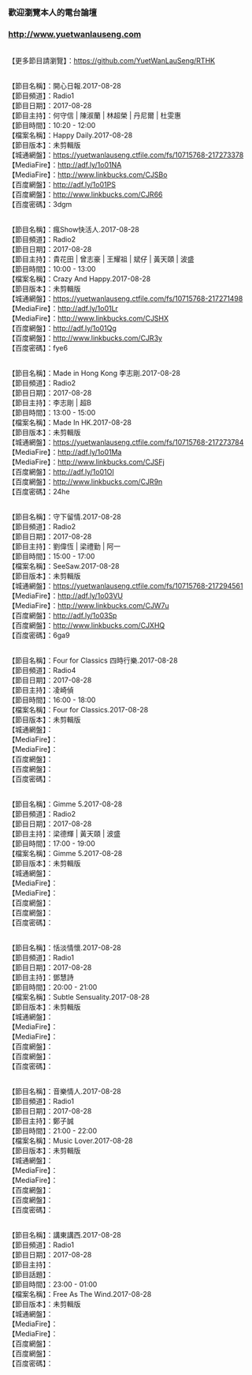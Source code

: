 ### 歡迎瀏覽本人的電台論壇
### http://www.yuetwanlauseng.com

<br>【更多節目請瀏覽】：https://github.com/YuetWanLauSeng/RTHK

<br>【節目名稱】：開心日報.2017-08-28
<br>【節目頻道】：Radio1
<br>【節目日期】：2017-08-28
<br>【節目主持】：何守信 | 陳淑蘭 | 林超榮 | 丹尼爾 | 杜雯惠
<br>【節目時間】：10:20 - 12:00
<br>【檔案名稱】：Happy Daily.2017-08-28
<br>【節目版本】：未剪輯版
<br>【城通網盤】：https://yuetwanlauseng.ctfile.com/fs/10715768-217273378
<br>【MediaFire】：http://adf.ly/1o01NA
<br>【MediaFire】：http://www.linkbucks.com/CJSBo
<br>【百度網盤】：http://adf.ly/1o01PS
<br>【百度網盤】：http://www.linkbucks.com/CJR66
<br>【百度密碼】：3dgm

<br>【節目名稱】：瘋Show快活人.2017-08-28
<br>【節目頻道】：Radio2
<br>【節目日期】：2017-08-28
<br>【節目主持】：貴花田 | 曾志豪 | 王耀祖 | 斌仔 | 黃天頤 | 波盛
<br>【節目時間】：10:00 - 13:00
<br>【檔案名稱】：Crazy And Happy.2017-08-28
<br>【節目版本】：未剪輯版
<br>【城通網盤】：https://yuetwanlauseng.ctfile.com/fs/10715768-217271498
<br>【MediaFire】：http://adf.ly/1o01Lr
<br>【MediaFire】：http://www.linkbucks.com/CJSHX
<br>【百度網盤】：http://adf.ly/1o01Qg
<br>【百度網盤】：http://www.linkbucks.com/CJR3y
<br>【百度密碼】：fye6

<br>【節目名稱】：Made in Hong Kong 李志剛.2017-08-28
<br>【節目頻道】：Radio2
<br>【節目日期】：2017-08-28
<br>【節目主持】：李志剛 | 超B
<br>【節目時間】：13:00 - 15:00
<br>【檔案名稱】：Made In HK.2017-08-28
<br>【節目版本】：未剪輯版
<br>【城通網盤】：https://yuetwanlauseng.ctfile.com/fs/10715768-217273784
<br>【MediaFire】：http://adf.ly/1o01Ma
<br>【MediaFire】：http://www.linkbucks.com/CJSFj
<br>【百度網盤】：http://adf.ly/1o01OI
<br>【百度網盤】：http://www.linkbucks.com/CJR9n
<br>【百度密碼】：24he

<br>【節目名稱】：守下留情.2017-08-28
<br>【節目頻道】：Radio2
<br>【節目日期】：2017-08-28
<br>【節目主持】：劉偉恆 | 梁禮勤 | 阿一
<br>【節目時間】：15:00 - 17:00
<br>【檔案名稱】：SeeSaw.2017-08-28
<br>【節目版本】：未剪輯版
<br>【城通網盤】：https://yuetwanlauseng.ctfile.com/fs/10715768-217294561
<br>【MediaFire】：http://adf.ly/1o03VU
<br>【MediaFire】：http://www.linkbucks.com/CJW7u
<br>【百度網盤】：http://adf.ly/1o03Sp
<br>【百度網盤】：http://www.linkbucks.com/CJXHQ
<br>【百度密碼】：6ga9

<br>【節目名稱】：Four for Classics 四時行樂.2017-08-28
<br>【節目頻道】：Radio4
<br>【節目日期】：2017-08-28
<br>【節目主持】：凌崎偵
<br>【節目時間】：16:00 - 18:00
<br>【檔案名稱】：Four for Classics.2017-08-28
<br>【節目版本】：未剪輯版
<br>【城通網盤】：
<br>【MediaFire】：
<br>【MediaFire】：
<br>【百度網盤】：
<br>【百度網盤】：
<br>【百度密碼】：

<br>【節目名稱】：Gimme 5.2017-08-28
<br>【節目頻道】：Radio2
<br>【節目日期】：2017-08-28
<br>【節目主持】：梁德輝 | 黃天頤 | 波盛
<br>【節目時間】：17:00 - 19:00
<br>【檔案名稱】：Gimme 5.2017-08-28
<br>【節目版本】：未剪輯版
<br>【城通網盤】：
<br>【MediaFire】：
<br>【MediaFire】：
<br>【百度網盤】：
<br>【百度網盤】：
<br>【百度密碼】：

<br>【節目名稱】：恬淡情懷.2017-08-28
<br>【節目頻道】：Radio1
<br>【節目日期】：2017-08-28
<br>【節目主持】：鄧慧詩
<br>【節目時間】：20:00 - 21:00
<br>【檔案名稱】：Subtle Sensuality.2017-08-28
<br>【節目版本】：未剪輯版
<br>【城通網盤】：
<br>【MediaFire】：
<br>【MediaFire】：
<br>【百度網盤】：
<br>【百度網盤】：
<br>【百度密碼】：

<br>【節目名稱】：音樂情人.2017-08-28
<br>【節目頻道】：Radio1
<br>【節目日期】：2017-08-28
<br>【節目主持】：鄭子誠
<br>【節目時間】：21:00 - 22:00
<br>【檔案名稱】：Music Lover.2017-08-28
<br>【節目版本】：未剪輯版
<br>【城通網盤】：
<br>【MediaFire】：
<br>【MediaFire】：
<br>【百度網盤】：
<br>【百度網盤】：
<br>【百度密碼】：

<br>【節目名稱】：講東講西.2017-08-28
<br>【節目頻道】：Radio1
<br>【節目日期】：2017-08-28
<br>【節目主持】：
<br>【節目話題】：
<br>【節目時間】：23:00 - 01:00
<br>【檔案名稱】：Free As The Wind.2017-08-28
<br>【節目版本】：未剪輯版
<br>【城通網盤】：
<br>【MediaFire】：
<br>【MediaFire】：
<br>【百度網盤】：
<br>【百度網盤】：
<br>【百度密碼】：
